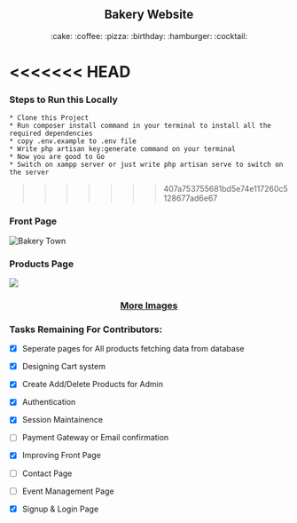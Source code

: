 <h2 align = "center">Bakery Website</h2>

<p align="center">:cake: :coffee: :pizza: :birthday: :hamburger: :cocktail:</p>

<<<<<<< HEAD
=======
### Steps to Run this Locally
    * Clone this Project
    * Run composer install command in your terminal to install all the required dependencies
    * copy .env.example to .env file
    * Write php artisan key:generate command on your terminal
    * Now you are good to Go
    * Switch on xampp server or just write php artisan serve to switch on the server

>>>>>>> 407a753755681bd5e74e117260c5128677ad6e67
### Front Page

![Bakery Town](https://yatharth1706.github.io/assets/bakerywebsite.PNG "Front page")

### Products Page

<img src="https://yatharth1706.github.io/assets/products1.PNG">

<h3 align="center"> <a href="https://github.com/yatharth1706/EcomWebApp/blob/master/IMAGES.md">More Images</a></h3>

### Tasks Remaining For Contributors:

- [x] Seperate pages for All products fetching data from database
- [x] Designing Cart system
- [x] Create Add/Delete Products for Admin
- [x] Authentication
- [x] Session Maintainence
- [ ] Payment Gateway or Email confirmation
- [x] Improving Front Page
- [ ] Contact Page
- [ ] Event Management Page
- [x] Signup & Login Page

